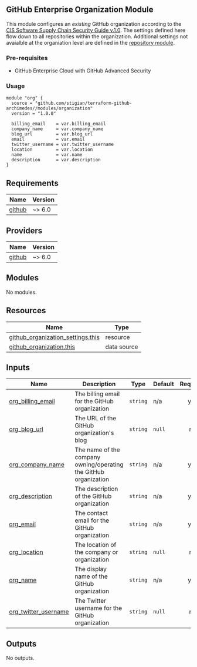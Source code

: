 ## GitHub Enterprise Organization Module

This module configures an _existing_ GitHub organization according to the [CIS Software Supply Chain Security Guide v.1.0](https://github.com/aquasecurity/chain-bench/blob/main/docs/CIS-Software-Supply-Chain-Security-Guide-v1.0.pdf). The settings defined here flow down to all repositories within the organization. Additional settings not avaialble at the organiation level are defined in the [repository module](../repository/README.md).

### Pre-requisites

- GitHub Enterprise Cloud with GitHub Advanced Security

### Usage

```hcl
module "org" {
  source = "github.com/stigian/terraform-github-archimedes//modules/organization"
  version = "1.0.0"

  billing_email    = var.billing_email
  company_name     = var.company_name
  blog_url         = var.blog_url
  email            = var.email
  twitter_username = var.twitter_username
  location         = var.location
  name             = var.name
  description      = var.description
}
```

<!-- BEGIN_TF_DOCS -->
## Requirements

| Name | Version |
|------|---------|
| <a name="requirement_github"></a> [github](#requirement\_github) | ~> 6.0 |

## Providers

| Name | Version |
|------|---------|
| <a name="provider_github"></a> [github](#provider\_github) | ~> 6.0 |

## Modules

No modules.

## Resources

| Name | Type |
|------|------|
| [github_organization_settings.this](https://registry.terraform.io/providers/integrations/github/latest/docs/resources/organization_settings) | resource |
| [github_organization.this](https://registry.terraform.io/providers/integrations/github/latest/docs/data-sources/organization) | data source |

## Inputs

| Name | Description | Type | Default | Required |
|------|-------------|------|---------|:--------:|
| <a name="input_org_billing_email"></a> [org\_billing\_email](#input\_org\_billing\_email) | The billing email for the GitHub organization | `string` | n/a | yes |
| <a name="input_org_blog_url"></a> [org\_blog\_url](#input\_org\_blog\_url) | The URL of the GitHub organization's blog | `string` | `null` | no |
| <a name="input_org_company_name"></a> [org\_company\_name](#input\_org\_company\_name) | The name of the company owning/operating the GitHub organization | `string` | n/a | yes |
| <a name="input_org_description"></a> [org\_description](#input\_org\_description) | The description of the GitHub organization | `string` | n/a | yes |
| <a name="input_org_email"></a> [org\_email](#input\_org\_email) | The contact email for the GitHub organization | `string` | n/a | yes |
| <a name="input_org_location"></a> [org\_location](#input\_org\_location) | The location of the company or organization | `string` | `null` | no |
| <a name="input_org_name"></a> [org\_name](#input\_org\_name) | The display name of the GitHub organization | `string` | n/a | yes |
| <a name="input_org_twitter_username"></a> [org\_twitter\_username](#input\_org\_twitter\_username) | The Twitter username for the GitHub organization | `string` | `null` | no |

## Outputs

No outputs.
<!-- END_TF_DOCS -->